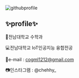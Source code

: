![githubprofile](https://user-images.githubusercontent.com/55068106/120960154-37325780-c796-11eb-97be-9ac53f35846c.jpg)

## ✨profile✨

📐전남대학교 수학과

💻전남대학교 IoT인공지능 융합전공

📧e-mail : cogml1212@gmail.com 

📷인스타그램 : @chehhy_ 
